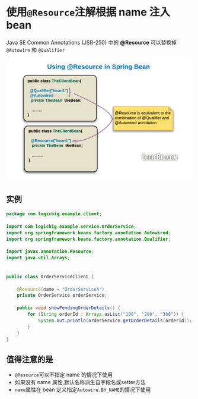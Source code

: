 # 使用`@Resource`注解根据 name 注入 bean

 Java SE Common Annotations (JSR-250) 中的 **@Resource** 可以替换掉 `@Autowire` 和 `@Qualifier`

![img](assets/resource.png)

## 实例

```java
package com.logicbig.example.client;

import com.logicbig.example.service.OrderService;
import org.springframework.beans.factory.annotation.Autowired;
import org.springframework.beans.factory.annotation.Qualifier;

import javax.annotation.Resource;
import java.util.Arrays;


public class OrderServiceClient {

    @Resource(name = "OrderServiceA")
    private OrderService orderService;

    public void showPendingOrderDetails() {
        for (String orderId : Arrays.asList("100", "200", "300")) {
            System.out.println(orderService.getOrderDetails(orderId));
        }
    }
}
```

## 值得注意的是

- `@Resource`可以不指定 name 的情况下使用
- 如果没有 name 属性,默认名称派生自字段名或setter方法
- `name`属性在 bean 定义指定`Autowire.BY_NAME`的情况下使用